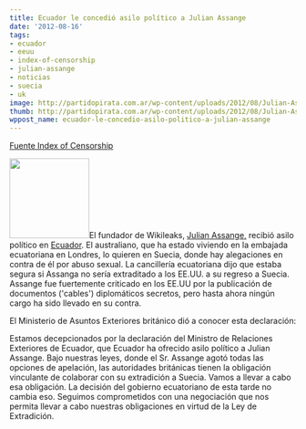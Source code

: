 ```yaml
---
title: Ecuador le concedió asilo político a Julian Assange
date: '2012-08-16'
tags:
- ecuador
- eeuu
- index-of-censorship
- julian-assange
- noticias
- suecia
- uk
image: http://partidopirata.com.ar/wp-content/uploads/2012/08/Julian-Assange.jpg
thumb: http://partidopirata.com.ar/wp-content/uploads/2012/08/Julian-Assange-115x115.jpg
wppost_name: ecuador-le-concedio-asilo-politico-a-julian-assange
---
```


<a href="http://www.indexoncensorship.org/2012/08/julian-assange-ecuador-wikileaks-free-speech-asylum/" target="_blank">Fuente Index of Censorship</a>

<a href="http://partidopirata.com.ar/wp-content/uploads/2012/08/Julian-Assange.jpg"><img class="size-full wp-image-6037 alignright" title="Julian-Assange" src="http://partidopirata.com.ar/wp-content/uploads/2012/08/Julian-Assange.jpg" alt="" width="140" height="140" /></a>El fundador de Wikileaks, <a href="http://www.indexoncensorship.org/tag/julian-assange/" target="_blank">Julian Assange,</a> recibió asilo político en <a href="http://www.indexoncensorship.org/tag/Ecuador/" target="_blank">Ecuador</a>. El australiano, que ha estado viviendo en la embajada ecuatoriana en Londres, lo quieren en Suecia, donde hay alegaciones en contra de él por abuso sexual. La cancillería ecuatoriana dijo que estaba segura si Assanga no sería extraditado a los EE.UU. a su regreso a Suecia. Assange fue fuertemente criticado en los EE.UU por la publicación de documentos ('cables') diplomáticos secretos, pero hasta ahora ningún cargo ha sido llevado en su contra.

El Ministerio de Asuntos Exteriores británico dió a conocer esta declaración:

Estamos decepcionados por la declaración del Ministro de Relaciones Exteriores de Ecuador, que Ecuador ha ofrecido asilo político a Julian Assange. Bajo nuestras leyes, donde el Sr. Assange agotó todas las opciones de apelación, las autoridades británicas tienen la obligación vinculante de colaborar con su extradición a Suecia. Vamos a llevar a cabo esa obligación. La decisión del gobierno ecuatoriano de esta tarde no cambia eso. Seguimos comprometidos con una negociación que nos permita llevar a cabo nuestras obligaciones en virtud de la Ley de Extradición.

